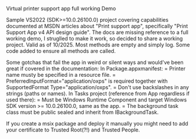 Virtual printer support app full working Demo

Sample VS2022 (SDK>=10.0.26100.0) project covering capabilities documented at MSDN articles about "Print support app", specifically "Print Support App v4 API design guide".
The docs are missing reference to a full working demo, I struglled to make it work, so decided to share a working project. Valid as of 10/2025.
Most methods are empty and simply log. Some code added to ensure all methods are called.

Some gotchas that fail the app in weird or silent ways and would've been great if covered in the documentation:
In Package.appxmanifest:
= Printer name musty be specified in a resource file.
= PreferredInputFormat="application/oxps" is required together with SupportedFormat Type="application/oxps".
= Don't use backslashes in any strings (paths or names).
In Tasks project (reference from App regardless if used there):
= Must be Windows Runtime Component and target Windows SDK version >= 10.0.26100.0, same as the app.
= The background task class must be public sealed and inherit from IBackgroundTask.

If you create a msix package and deploy it manually you might need to add your certificate to Trusted Root(?!) and Trusted People.